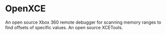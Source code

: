# OpenXCE
 An open source Xbox 360 remote debugger for scanning memory ranges to find offsets of specific values. An open source XCETools.
